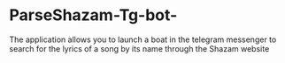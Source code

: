 # ParseShazam-Tg-bot-
The application allows you to launch a boat in the telegram messenger to search for the lyrics of a song by its name through the Shazam website
